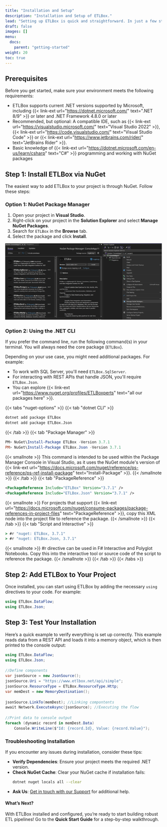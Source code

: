 ```yaml
---
title: "Installation and Setup"
description: "Installation and Setup of ETLBox."
lead: "Setting up ETLBox is quick and straightforward. In just a few steps, you can integrate ETLBox into your project and start building powerful, code-first ETL pipelines."
draft: false
images: []
menu:
  docs:
    parent: "getting-started"
weight: 20
toc: true
---
```


## Prerequisites

Before you get started, make sure your environment meets the following requirements:

- ETLBox supports current .NET versions supported by Microsoft, including {{< link-ext url="https://dotnet.microsoft.com/" text=".NET 8/9" >}} or later and .NET Framework 4.8.0 or later
- Recommended, but optional: A compatible IDE, such as {{< link-ext url="https://visualstudio.microsoft.com/" text="Visual Studio 2022" >}}, {{< link-ext url="https://code.visualstudio.com/" text="Visual Studio Code" >}} or {{< link-ext url="https://www.jetbrains.com/rider/" text="JetBrains Rider" >}}.
- Basic knowledge of {{< link-ext url="https://dotnet.microsoft.com/en-us/learn/csharp" text="C#" >}} programming and working with NuGet packages

## Step 1: Install ETLBox via NuGet

The easiest way to add ETLBox to your project is through NuGet. Follow these steps:

### Option 1: NuGet Package Manager

1. Open your project in **Visual Studio**.
2. Right-click on your project in the **Solution Explorer** and select **Manage NuGet Packages**.
3. Search for `ETLBox` in the **Browse** tab.
4. Select the package and click **Install**.

![Visual Studio Nuget Package Manager](visual_studio_screen.jpg)

### Option 2: Using the .NET CLI

If you prefer the command line, run the following command(s) in your terminal. You will always need the core package (`ETLBox`).

Depending on your use case, you might need additional packages. For example:
- To work with SQL Server, you'll need `ETLBox.SqlServer`.
- For interacting with REST APIs that handle JSON, you'll require `ETLBox.Json`.
- You can explore {{< link-ext url="https://www.nuget.org/profiles/ETLBoxperts" text="all our packages here" >}}.

{{< tabs "nuget-options" >}}
{{< tab "dotnet CLI" >}}
```cmd
dotnet add package ETLBox
dotnet add package ETLBox.Json
```
{{< /tab >}}
{{< tab "Package Manager" >}}
```ps1
PM> NuGet\Install-Package ETLBox -Version 3.7.1
PM> NuGet\Install-Package ETLBox.Json -Version 3.7.1
```
{{< smallnote >}}
This command is intended to be used within the Package Manager Console in Visual Studio, as it uses the NuGet module's version of {{< link-ext url="https://docs.microsoft.com/nuget/reference/ps-reference/ps-ref-install-package" text="Install-Package" >}}.
{{< /smallnote >}}
{{< /tab >}}
{{< tab "PackageReference" >}}
```xml
<PackageReference Include="ETLBox" Version="3.7.1" />
<PackageReference Include="ETLBox.Json" Version="3.7.1" />
```
{{< smallnote >}}
For projects that support {{< link-ext url="https://docs.microsoft.com/nuget/consume-packages/package-references-in-project-files" text="PackageReference" >}}, copy this XML node into the project file to reference the package.
{{< /smallnote >}}
{{< /tab >}}
{{< tab "Script and Interactive" >}}
```cmd
> #r "nuget: ETLBox, 3.7.1"
> #r "nuget: ETLBox.Json, 3.7.1"
```
{{< smallnote >}}
#r directive can be used in F# Interactive and Polyglot Notebooks. Copy this into the interactive tool or source code of the script to reference the package.
{{< /smallnote >}}
{{< /tab >}}
{{< /tabs >}}



## Step 2: Add ETLBox to Your Project

Once installed, you can start using ETLBox by adding the necessary `using` directives to your code. For example:

```csharp
using ETLBox.DataFlow;
using ETLBox.Json;
```

## Step 3: Test Your Installation

Here’s a quick example to verify everything is set up correctly. This example reads data from a REST API and loads it into a memory object, which is then printed to the console output:

```csharp
using ETLBox.DataFlow;
using ETLBox.Json;

//Define components
var jsonSource = new JsonSource();
jsonSource.Uri = "https://www.etlbox.net/api/simple";
jsonSource.ResourceType = ETLBox.ResourceType.Http;
var memDest = new MemoryDestination();

jsonSource.LinkTo(memDest); //Linking compontents
await Network.ExecuteAsync(jsonSource); //Executing the flow

//Print data to console output
foreach (dynamic record in memDest.Data)
    Console.WriteLine($"Id: {record.Id}, Value: {record.Value}");

```

### Troubleshooting Installation

If you encounter any issues during installation, consider these tips:

- **Verify Dependencies**: Ensure your project meets the required .NET version.
- **Check NuGet Cache**: Clear your NuGet cache if installation fails:
   ```bash
   dotnet nuget locals all --clear
   ```
- **Ask Us**: [Get in touch with our Support](/support/options) for additional help.

#### What’s Next?

With ETLBox installed and configured, you’re ready to start building robust ETL pipelines! Go to the **Quick Start Guide** for a step-by-step walkthrough.

